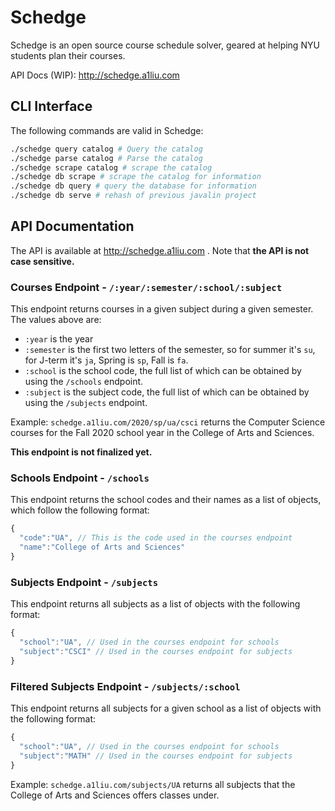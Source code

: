 # Schedge
Schedge is an open source course schedule solver, geared at helping NYU students
plan their courses.

API Docs (WIP): http://schedge.a1liu.com

## CLI Interface
The following commands are valid in Schedge:

```sh
./schedge query catalog # Query the catalog
./schedge parse catalog # Parse the catalog
./schedge scrape catalog # scrape the catalog
./schedge db scrape # scrape the catalog for information
./schedge db query # query the database for information
./schedge db serve # rehash of previous javalin project
```

## API Documentation
The API is available at http://schedge.a1liu.com . Note that **the API is not case
sensitive.**

### Courses Endpoint - `/:year/:semester/:school/:subject`
This endpoint returns courses in a given subject during a given semester. The values
above are:

- `:year` is the year
- `:semester` is the first two letters of the semester, so for summer it's `su`,
  for J-term it's `ja`, Spring is `sp`, Fall is `fa`.
- `:school` is the school code, the full list of which can be obtained by using
  the `/schools` endpoint.
- `:subject` is the subject code, the full list of which can be obtained by using
  the `/subjects` endpoint.

Example: `schedge.a1liu.com/2020/sp/ua/csci` returns the Computer Science courses
for the Fall 2020 school year in the College of Arts and Sciences.

**This endpoint is not finalized yet.**

### Schools Endpoint - `/schools`
This endpoint returns the school codes and their names as a list of objects, which
follow the following format:

```javascript
{
  "code":"UA", // This is the code used in the courses endpoint
  "name":"College of Arts and Sciences"
}
```

### Subjects Endpoint - `/subjects`
This endpoint returns all subjects as a list of objects with the following format:

```javascript
{
  "school":"UA", // Used in the courses endpoint for schools
  "subject":"CSCI" // Used in the courses endpoint for subjects
}
```

### Filtered Subjects Endpoint - `/subjects/:school`
This endpoint returns all subjects for a given school as a list of objects with
the following format:

```javascript
{
  "school":"UA", // Used in the courses endpoint for schools
  "subject":"MATH" // Used in the courses endpoint for subjects
}
```

Example: `schedge.a1liu.com/subjects/UA` returns all subjects that the College
of Arts and Sciences offers classes under.

